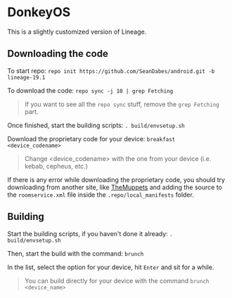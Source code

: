 # DonkeyOS
This is a slightly customized version of Lineage.


## Downloading the code

To start repo:
`repo init https://github.com/SeanDabes/android.git -b lineage-19.1`

To download the code:
`repo sync -j 10 | grep Fetching`
>If you want to see all the `repo sync` stuff, remove the `grep Fetching` part.

Once finished, start the building scripts:
`. build/envsetup.sh`

Download the proprietary code for your device:
`breakfast <device_codename>`
>Change <device_codename> with the one from your device (i.e. kebab, cepheus, etc.)

If there is any error while downloading the proprietary code, you should try downloading from another site, like [TheMuppets](https://github.com/themuppets) and adding the source to the `roomservice.xml` file inside the `.repo/local_manifests` folder.


## Building

Start the building scripts, if you haven't done it already:
`. build/envsetup.sh`

Then, start the build with the command:
`brunch`

In the list, select the option for your device, hit `Enter` and sit for a while.
>You can build directly for your device with the command `brunch <device_name>`
